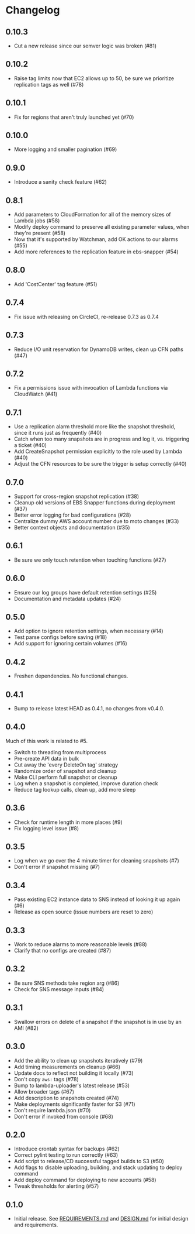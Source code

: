 # Changelog

## 0.10.3
- Cut a new release since our semver logic was broken (#81)

## 0.10.2
- Raise tag limits now that EC2 allows up to 50, be sure we prioritize replication tags as well (#78)

## 0.10.1

- Fix for regions that aren't truly launched yet (#70)

## 0.10.0

- More logging and smaller pagination (#69)

## 0.9.0

- Introduce a sanity check feature (#62)

## 0.8.1

- Add parameters to CloudFormation for all of the memory sizes of Lambda jobs (#58)
- Modify deploy command to preserve all existing parameter values, when they're present (#58)
- Now that it's supported by Watchman, add OK actions to our alarms (#55)
- Add more references to the replication feature in ebs-snapper (#54)

## 0.8.0

- Add 'CostCenter' tag feature (#51)

## 0.7.4

- Fix issue with releasing on CircleCI, re-release 0.7.3 as 0.7.4

## 0.7.3

- Reduce I/O unit reservation for DynamoDB writes, clean up CFN paths (#47)

## 0.7.2

- Fix a permissions issue with invocation of Lambda functions via CloudWatch (#41)

## 0.7.1

- Use a replication alarm threshold more like the snapshot threshold, since it runs just as frequently (#40)
- Catch when too many snapshots are in progress and log it, vs. triggering a ticket (#40)
- Add CreateSnapshot permission explicitly to the role used by Lambda (#40)
- Adjust the CFN resources to be sure the trigger is setup correctly (#40)

## 0.7.0

- Support for cross-region snapshot replication (#38)
- Cleanup old versions of EBS Snapper functions during deployment (#37)
- Better error logging for bad configurations (#28)
- Centralize dummy AWS account number due to moto changes (#33)
- Better context objects and documentation (#35)

## 0.6.1

- Be sure we only touch retention when touching functions (#27)

## 0.6.0

- Ensure our log groups have default retention settings (#25)
- Documentation and metadata updates (#24)

## 0.5.0

- Add option to ignore retention settings, when necessary (#14)
- Test parse configs before saving (#18)
- Add support for ignoring certain volumes (#16)

## 0.4.2

- Freshen dependencies. No functional changes.

## 0.4.1

- Bump to release latest HEAD as 0.4.1, no changes from v0.4.0.

## 0.4.0

Much of this work is related to #5.

 - Switch to threading from multiprocess
 - Pre-create API data in bulk
 - Cut away the 'every DeleteOn tag' strategy
 - Randomize order of snapshot and cleanup
 - Make CLI perform full snapshot or cleanup
 - Log when a snapshot is completed, improve duration check
 - Reduce tag lookup calls, clean up, add more sleep

## 0.3.6

- Check for runtime length in more places (#9)
- Fix logging level issue (#8)

## 0.3.5

- Log when we go over the 4 minute timer for cleaning snapshots (#7)
- Don't error if snapshot missing (#7)

## 0.3.4

- Pass existing EC2 instance data to SNS instead of looking it up again (#6)
- Release as open source (issue numbers are reset to zero)

## 0.3.3

- Work to reduce alarms to more reasonable levels (#88)
- Clarify that no configs are created (#87)

## 0.3.2

- Be sure SNS methods take region arg (#86)
- Check for SNS message inputs (#84)

## 0.3.1

- Swallow errors on delete of a snapshot if the snapshot is in use by an AMI (#82)

## 0.3.0

- Add the ability to clean up snapshots iteratively (#79)
- Add timing measurements on cleanup (#66)
- Update docs to reflect not building it locally (#73)
- Don't copy `aws:` tags (#78)
- Bump to lambda-uploader's latest release (#53)
- Allow broader tags (#67)
- Add description to snapshots created (#74)
- Make deployments significantly faster for S3 (#71)
- Don't require lambda.json (#70)
- Don't error if invoked from console (#68)

## 0.2.0

- Introduce crontab syntax for backups (#62)
- Correct pylint testing to run correctly (#63)
- Add script to release/CD successful tagged builds to S3 (#50)
- Add flags to disable uploading, building, and stack updating to deploy command
- Add deploy command for deploying to new accounts (#58)
- Tweak thresholds for alerting (#57)

## 0.1.0

- Initial release. See [REQUIREMENTS.md](REQUIREMENTS.md) and [DESIGN.md](DESIGN.md) for initial design and requirements.
